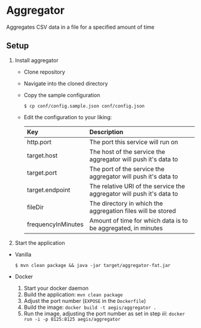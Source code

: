 # Aggregator

Aggregates CSV data in a file for a specified amount of time 

## Setup

1. Install aggregator
    * Clone repository
    * Navigate into the cloned directory
    * Copy the sample configuration

        ```
        $ cp conf/config.sample.json conf/config.json
        ```

    * Edit the configuration to your liking:

        |Key|Description|
        |:--- |:---|
        |http.port| The port this service will run on |
        |target.host| The host of the service the aggregator will push it's data to |
        |target.port| The port of the service the aggregator will push it's data to |
        |target.endpoint| The relative URI of the service the aggregator will push it's data to |
        |fileDir| The directory in which the aggregation files will be stored |
        |frequencyInMinutes| Amount of time for which data is to be aggregated, in minutes |
 
2. Start the application

* Vanilla

    ```
    $ mvn clean package && java -jar target/aggregator-fat.jar
    ```

* Docker

    1. Start your docker daemon 
    2. Build the application: `mvn clean package`
    3. Adjust the port number (`EXPOSE` in the `Dockerfile`)
    4. Build the image: `docker build -t aegis/aggregator .`
    5. Run the image, adjusting the port number as set in step _iii_: `docker run -i -p 8125:8125 aegis/aggregator`